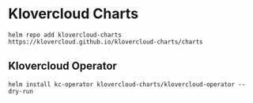 # Klovercloud Charts
```
helm repo add klovercloud-charts https://klovercloud.github.io/klovercloud-charts/charts
```

## Klovercloud Operator

```
helm install kc-operator klovercloud-charts/klovercloud-operator --dry-run
```
